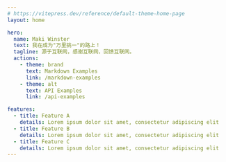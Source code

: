 ```yaml
---
# https://vitepress.dev/reference/default-theme-home-page
layout: home

hero:
  name: Maki Winster
  text: 我在成为"万里挑一"的路上！
  tagline: 源于互联网，感谢互联网，回馈互联网。
  actions:
    - theme: brand
      text: Markdown Examples
      link: /markdown-examples
    - theme: alt
      text: API Examples
      link: /api-examples

features:
  - title: Feature A
    details: Lorem ipsum dolor sit amet, consectetur adipiscing elit
  - title: Feature B
    details: Lorem ipsum dolor sit amet, consectetur adipiscing elit
  - title: Feature C
    details: Lorem ipsum dolor sit amet, consectetur adipiscing elit
---
```


